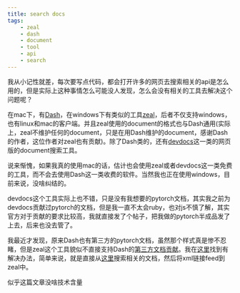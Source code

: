 ```yaml
---
title: search docs
tags:
    - zeal
    - dash
    - document
    - tool
    - api
    - search
---
```


我从小记性就差，每次要写点代码，都会打开许多的网页去搜索相关的api是怎么用的，但是实际上这种事情怎么可能没人发现，怎么会没有相关的工具去解决这个问题呢？

在mac下，有[Dash](https://kapeli.com/dash)，在windows下有类似的工具[zeal](https://zealdocs.org)，后者不仅支持windows，也有linux和mac的客户端。并且zeal使用的document的格式也与Dash通用(实际上，zeal不维护任何的document，只是在用Dash维护的document，感谢Dash的作者，这位作者对zeal也有贡献)。除了Dash类的，还有[devdocs](devdocs.io)这一类的网页版的document搜索工具。

说来惭愧，如果我真的使用mac的话，估计也会使用zeal或者devdocs这一类免费的工具，而不会去使用Dash这一类收费的软件。当然我也正在使用windows，目前来说，没啥纠结的。

devdocs这个工具实际上也不错，只是没有我想要的pytorch文档，其实我之前为devdocs贡献过pytorch的文档，但是我一直不太会ruby，也对js不慎了解，其实官方对于贡献的要求比较高，我就直接发了个帖子，把我做的pytorch半成品发了上去，后来也没去管了。

我最近才发现，原来Dash也有第三方的pytorch文档，虽然那个样式真是惨不忍睹，但是zeal这个工具貌似不直接支持Dash的[第三方文档贡献](https://github.com/Kapeli/Dash-User-Contributions)。我在[这里](https://github.com/zealdocs/zeal/issues/170#issuecomment-477661338)找到有解决办法，简单来说，就是直接从[这里](http://zealusercontributions.herokuapp.com/)搜索相关的文档，然后将xml链接feed到zeal中。

似乎这篇文章没啥技术含量